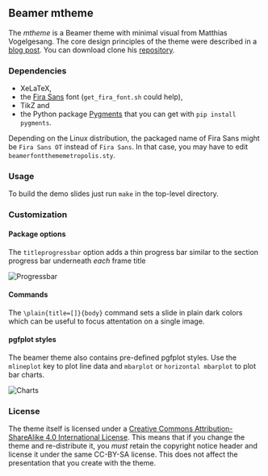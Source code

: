 ## Beamer mtheme

The *mtheme* is a Beamer theme with minimal visual from Matthias Vogelgesang. The core design principles
of the theme were described in a [blog post](http://bloerg.net/2014/09/20/a-modern-beamer-theme.html).
You can download clone his [repository](https://github.com/matze/mtheme).

### Dependencies

* XeLaTeX,
* the [Fira Sans](https://github.com/mozilla/Fira) font (`get_fira_font.sh` could help),
* TikZ and
* the Python package [Pygments](http://pygments.org/) that you can get with `pip
  install pygments`.

Depending on the Linux distribution, the packaged name of Fira Sans might be
`Fira Sans OT` instead of `Fira Sans`. In that case, you may have to edit
`beamerfontthememetropolis.sty`.


### Usage

To build the demo slides just run `make` in the top-level directory.


### Customization

#### Package options

The `titleprogressbar` option adds a thin progress bar similar to the section
progress bar underneath *each* frame title

  ![Progressbar](http://i.imgur.com/4BXHU4K.png)


#### Commands

The `\plain{title=[]}{body}` command sets a slide in plain dark colors which can
be useful to focus attentation on a single image.



#### pgfplot styles

The beamer theme also contains pre-defined pgfplot styles. Use the `mlineplot`
key to plot line data and `mbarplot` or `horizontal mbarplot` to plot bar
charts.

![Charts](http://i.imgur.com/yuEqU3j.png)


### License

The theme itself is licensed under a [Creative Commons Attribution-ShareAlike
4.0 International License](http://creativecommons.org/licenses/by-sa/4.0/). This
means that if you change the theme and re-distribute it, you *must* retain the
copyright notice header and license it under the same CC-BY-SA license. This
does not affect the presentation that you create with the theme.
